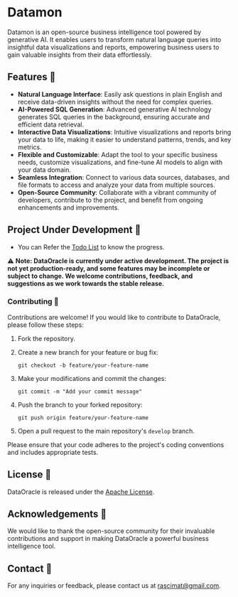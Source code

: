 # Datamon

Datamon is an open-source business intelligence tool powered by generative AI. It enables users to transform natural language queries into insightful data visualizations and reports, empowering business users to gain valuable insights from their data effortlessly.

## Features 🌟

- **Natural Language Interface**: Easily ask questions in plain English and receive data-driven insights without the need for complex queries.
- **AI-Powered SQL Generation**: Advanced generative AI technology generates SQL queries in the background, ensuring accurate and efficient data retrieval.
- **Interactive Data Visualizations**: Intuitive visualizations and reports bring your data to life, making it easier to understand patterns, trends, and key metrics.
- **Flexible and Customizable**: Adapt the tool to your specific business needs, customize visualizations, and fine-tune AI models to align with your data domain.
- **Seamless Integration**: Connect to various data sources, databases, and file formats to access and analyze your data from multiple sources.
- **Open-Source Community**: Collaborate with a vibrant community of developers, contribute to the project, and benefit from ongoing enhancements and improvements.

## Project Under Development 🚧
- You can Refer the [Todo List](TODO.md) to know the progress.

⚠️ **Note: DataOracle is currently under active development. The project is not yet production-ready, and some features may be incomplete or subject to change. We welcome contributions, feedback, and suggestions as we work towards the stable release.**



### Contributing 🤝

Contributions are welcome! If you would like to contribute to DataOracle, please follow these steps:

1. Fork the repository.
2. Create a new branch for your feature or bug fix:
    ```
    git checkout -b feature/your-feature-name
    ```

3. Make your modifications and commit the changes:
    ```
    git commit -m "Add your commit message"
    ```

4. Push the branch to your forked repository:
    ```
    git push origin feature/your-feature-name
    ```

5. Open a pull request to the main repository's `develop` branch.

Please ensure that your code adheres to the project's coding conventions and includes appropriate tests.

## License 📜

DataOracle is released under the [Apache License](LICENSE).

## Acknowledgements 🙏

We would like to thank the open-source community for their invaluable contributions and support in making DataOracle a powerful business intelligence tool.

## Contact 📧

For any inquiries or feedback, please contact us at rascimat@gmail.com.

